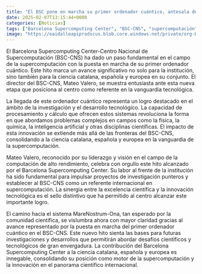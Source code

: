 ```yaml
---
title: "El BSC pone en marcha su primer ordenador cuántico, antesala del esperado sistema MareNostrum-Ona"
date: 2025-02-07T13:15:44+0000
categories: [Noticias]
tags: ["Barcelona Supercomputing Center", "BSC-CNS", "supercomputación", "ordenador cuántico", "ciencia catalana", "investigación", "tecnología."]
image: "https://oaidalleapiprodscus.blob.core.windows.net/private/org-HKmKxpuNw3Y88lm4EBrIPq0n/user-ZwiCXOggLL8ZNNKE2g7rXFmV/img-h9tmxuvoDkF9TKOaDTPgb1R7.png?st=2025-02-07T12%3A15%3A44Z&se=2025-02-07T14%3A15%3A44Z&sp=r&sv=2024-08-04&sr=b&rscd=inline&rsct=image/png&skoid=d505667d-d6c1-4a0a-bac7-5c84a87759f8&sktid=a48cca56-e6da-484e-a814-9c849652bcb3&skt=2025-02-07T03%3A11%3A35Z&ske=2025-02-08T03%3A11%3A35Z&sks=b&skv=2024-08-04&sig=o4ELF3bUl8EmIjv/ZnAEY0N/PBwx4gLiIAWU3Q7BEd4%3D"
---
```


El Barcelona Supercomputing Center-Centro Nacional de Supercomputación (BSC-CNS) ha dado un paso fundamental en el campo de la supercomputación con la puesta en marcha de su primer ordenador cuántico. Este hito marca un avance significativo no solo para la institución, sino también para la ciencia catalana, española y europea en su conjunto. El director del BSC-CNS, Mateo Valero, se muestra entusiasta ante esta nueva etapa que posiciona al centro como referente en la vanguardia tecnológica.

La llegada de este ordenador cuántico representa un logro destacado en el ámbito de la investigación y el desarrollo tecnológico. La capacidad de procesamiento y cálculo que ofrecen estos sistemas revoluciona la forma en que abordamos problemas complejos en campos como la física, la química, la inteligencia artificial y otras disciplinas científicas. El impacto de esta innovación se extiende más allá de las fronteras del BSC-CNS, consolidando a la ciencia catalana, española y europea en la vanguardia de la supercomputación.

Mateo Valero, reconocido por su liderazgo y visión en el campo de la computación de alto rendimiento, celebra con orgullo este hito alcanzado por el Barcelona Supercomputing Center. Su labor al frente de la institución ha sido fundamental para impulsar proyectos de investigación punteros y establecer al BSC-CNS como un referente internacional en supercomputación. La sinergia entre la excelencia científica y la innovación tecnológica es el sello distintivo que ha permitido al centro alcanzar este importante logro.

El camino hacia el sistema MareNostrum-Ona, tan esperado por la comunidad científica, se vislumbra ahora con mayor claridad gracias al avance representado por la puesta en marcha del primer ordenador cuántico en el BSC-CNS. Este nuevo hito sienta las bases para futuras investigaciones y desarrollos que permitirán abordar desafíos científicos y tecnológicos de gran envergadura. La contribución del Barcelona Supercomputing Center a la ciencia catalana, española y europea es innegable, consolidando su posición como motor de la supercomputación y la innovación en el panorama científico internacional.
    
